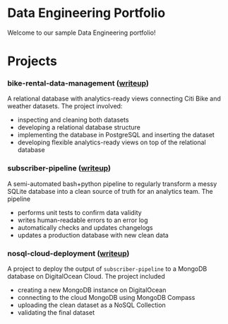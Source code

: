 # Data Engineering Portfolio

Welcome to our sample Data Engineering portfolio!

# Projects

### bike-rental-data-management ([writeup](./bike-rental-data-management/writeup.md))

A relational database with analytics-ready views connecting Citi Bike and weather datasets. The project involved:
- inspecting and cleaning both datasets
- developing a relational database structure
- implementing the database in PostgreSQL and inserting the dataset
- developing flexible analytics-ready views on top of the relational database

### subscriber-pipeline ([writeup](./subscriber-pipeline/writeup/article.md))

A semi-automated bash+python pipeline to regularly transform a messy SQLite database into a clean source of truth for an analytics team. The pipeline
- performs unit tests to confirm data validity
- writes human-readable errors to an error log
- automatically checks and updates changelogs
- updates a production database with new clean data

### nosql-cloud-deployment ([writeup](./nosql-cloud-deployment))

A project to deploy the output of `subscriber-pipeline` to a MongoDB database on DigitalOcean Cloud. The project included
- creating a new MongoDB instance on DigitalOcean
- connecting to the cloud MongoDB using MongoDB Compass
- uploading the clean dataset as a NoSQL Collection
- validating the final dataset
